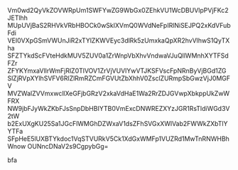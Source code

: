 Vm0wd2QyVkZOVWRpUm1SWFYwZG9WbGx0ZEhkVU1WcDBUVlpPVjFKc2JETlhh
MUpUVjBaS2RHVkVRbHBOCk0wSklXVmQ0WVdNeFpIRlNiSEJPQ2xKdVFubFdi
VEI0VXpGSmVWUnJiR2xTYlZKWVEyc3dlRk5zUmxkaQpXR2hvVlhwS1QyTXha
SFZTYkdScFVteHdkMUV5ZUV0a1ZrWnpVbXhvVndwaVJuQllWMnhXYTFSdFZr
ZFYKYmxaVllrWmFjRlZ0TlVOV1ZrVjVUVlYwVTJKSFVscFpNRnByVjBGd1ZG
SlZjRVpXYlhSVFV6RlZlRmRZCmFGVUtZbXhhV0ZsclZURmpSbGwzVjJ0MGFV
MVZWalZVVmxwcllXeGFjbGRzV2xkaVdHaE1Wa2RrZDJGVwpXbkppUkZwWFRX
NW9jbFJyWkZKbFJsSnpDbHBIYTB0VmExcDNWREZXYzJGR1RsTldiWGd3V2tW
b2ExUXgKU25Sa1JGcFlWMGhDZWxaV1dsZFhSVGxXWlVab2FWWkZXbTlYYTFa
SFpHeE5lUXBTYkdoc1VqSTVURkV5Ck1XdGxWMFp1VUZRd1MwTnRNWHBhWnow
OUNncDNaV2s9CgpybGg=

bfa
